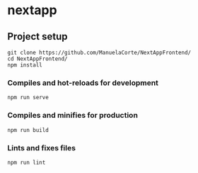 # nextapp

## Project setup
```
git clone https://github.com/ManuelaCorte/NextAppFrontend/
cd NextAppFrontend/
npm install
```

### Compiles and hot-reloads for development
```
npm run serve
```

### Compiles and minifies for production
```
npm run build
```

### Lints and fixes files
```
npm run lint
```
